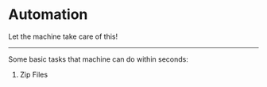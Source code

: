# Automation
Let the machine take care of this!

-------------------------------------

Some basic tasks that machine can do within seconds:

1. Zip Files
